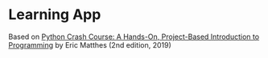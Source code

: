 # Learning App

Based on [Python Crash Course: A Hands-On, Project-Based Introduction to Programming](https://www.amazon.com/Python-Crash-Course-2nd-Edition/dp/1593279280) by Eric Matthes (2nd edition, 2019)
